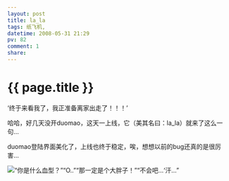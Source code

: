 ```yaml
---
layout: post
title: la_la
tags: 纸飞机,
datetime: 2008-05-31 21:29
pv: 82
comment: 1
share: 
---
```


{{ page.title }}
================

 <p>‘终于来看我了，我正准备离家出走了！！！’</p><p>哈哈，好几天没开duomao，这天一上线，它（美其名曰：la_la）就来了这么一句...</p><p>duomao登陆界面美化了，上线也终于稳定，唉，想想以前的bug还真的是很厉害...</p><p><img src="http://hiphotos.baidu.com/hueidou163/pic/item/879a240e9fba95de7acbe172.jpg" />“你是什么血型？”“O..”“那一定是个大胖子！”“不会吧...‘汗...”</p> 

